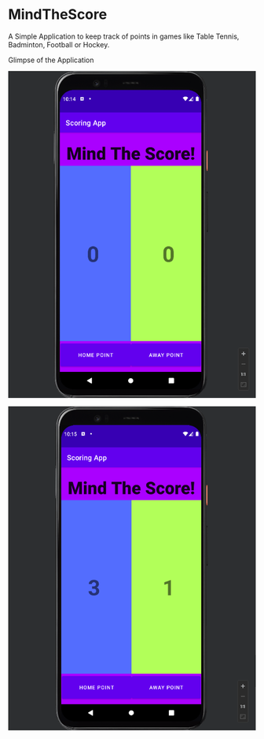 # MindTheScore
A Simple Application to keep track of points in games like Table Tennis, Badminton, Football or Hockey.

Glimpse of the Application

![ScreenShot](/SS/Screenshot%20from%202022-04-15%2010-14-37.png)

![ScreenShot](/SS/Screenshot%20from%202022-04-15%2010-15-22.png)

